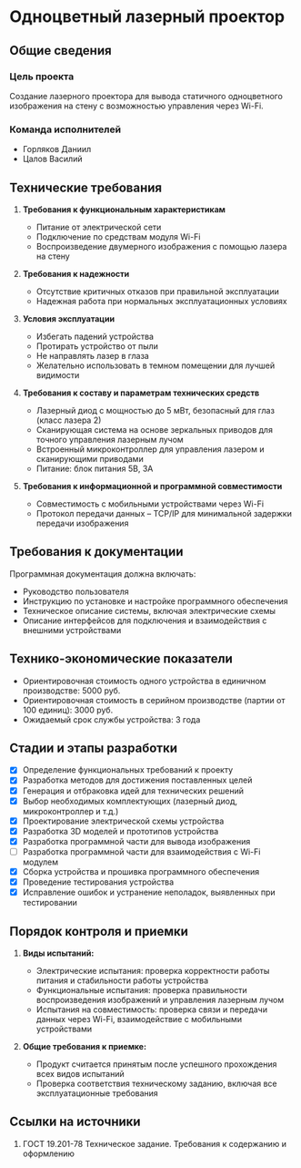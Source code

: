# Одноцветный лазерный проектор

## Общие сведения

### Цель проекта
Создание лазерного проектора для вывода статичного одноцветного изображения на стену с возможностью управления через Wi-Fi.

### Команда исполнителей
- Горляков Даниил
- Цалов Василий

## Технические требования

1. **Требования к функциональным характеристикам**
    - Питание от электрической сети
    - Подключение по средствам модуля Wi-Fi
    - Воспроизведение двумерного изображения с помощью лазера на стену
    
2. **Требования к надежности**
    - Отсутствие критичных отказов при правильной эксплуатации
    - Надежная работа при нормальных эксплуатационных условиях
    
3. **Условия эксплуатации**
    - Избегать падений устройства
    - Протирать устройство от пыли
    - Не направлять лазер в глаза
    - Желательно использовать в темном помещении для лучшей видимости

4. **Требования к составу и параметрам технических средств**
    - Лазерный диод с мощностью до 5 мВт, безопасный для глаз (класс лазера 2)
    - Сканирующая система на основе зеркальных приводов для точного управления лазерным лучом
    - Встроенный микроконтроллер для управления лазером и сканирующими приводами
    - Питание: блок питания 5В, 3А

5. **Требования к информационной и программной совместимости**
    - Совместимость с мобильными устройствами через Wi-Fi
    - Протокол передачи данных – TCP/IP для минимальной задержки передачи изображения

## Требования к документации

Программная документация должна включать:
   - Руководство пользователя
   - Инструкцию по установке и настройке программного обеспечения
   - Техническое описание системы, включая электрические схемы
   - Описание интерфейсов для подключения и взаимодействия с внешними устройствами

## Технико-экономические показатели

- Ориентировочная стоимость одного устройства в единичном производстве: 5000 руб.
- Ориентировочная стоимость в серийном производстве (партии от 100 единиц): 3000 руб.
- Ожидаемый срок службы устройства: 3 года

## Стадии и этапы разработки

- [X] Определение функциональных требований к проекту
- [X] Разработка методов для достижения поставленных целей
- [X] Генерация и отбраковка идей для технических решений
- [X] Выбор необходимых комплектующих (лазерный диод, микроконтроллер и т.д.)
- [X] Проектирование электрической схемы устройства
- [X] Разработка 3D моделей и прототипов устройства
- [X] Разработка программной части для вывода изображения
- [ ] Разработка программной части для взаимодействия с Wi-Fi модулем
- [X] Сборка устройства и прошивка программного обеспечения
- [X] Проведение тестирования устройства
- [X] Исправление ошибок и устранение неполадок, выявленных при тестировании

## Порядок контроля и приемки

1. **Виды испытаний:**
   - Электрические испытания: проверка корректности работы питания и стабильности работы устройства
   - Функциональные испытания: проверка правильности воспроизведения изображений и управления лазерным лучом
   - Испытания на совместимость: проверка связи и передачи данных через Wi-Fi, взаимодействие с мобильными устройствами

2. **Общие требования к приемке:**
   - Продукт считается принятым после успешного прохождения всех видов испытаний
   - Проверка соответствия техническому заданию, включая все эксплуатационные требования

## Ссылки на источники

1. ГОСТ 19.201-78 Техническое задание. Требования к содержанию и оформлению
